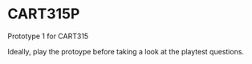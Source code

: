 # CART315P

Prototype 1 for CART315

Ideally, play the protoype before taking a look at the playtest questions.
